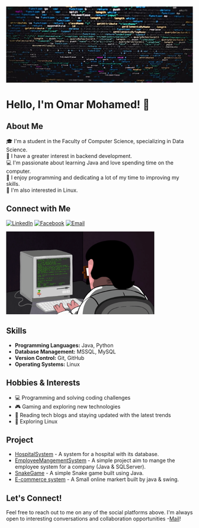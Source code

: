 ![Header](https://raw.githubusercontent.com/Omarioooo/Omarioooo/526b106edd8f8f87bac655fb1d936861053bfd99/codingg.jpg)

# Hello, I'm Omar Mohamed! 👋

## About Me
🎓 I'm a student in the Faculty of Computer Science, specializing in Data Science.  
👀 I have a greater interest in backend development.  
💻 I'm passionate about learning Java and love spending time on the computer.  
🚀 I enjoy programming and dedicating a lot of my time to improving my skills.  
🐧 I'm also interested in Linux.

## Connect with Me
[![LinkedIn](https://img.shields.io/badge/LinkedIn-%230077B5.svg?style=for-the-badge&logo=linkedin&logoColor=white)](https://www.linkedin.com/in/omariooo)
[![Facebook](https://img.shields.io/badge/Facebook-%231877F2.svg?style=for-the-badge&logo=facebook&logoColor=white)](https://web.facebook.com/profile.php?id=100027982703911&locale=ar_AR)
[![Email](https://img.shields.io/badge/Email-D14836?style=for-the-badge&logo=gmail&logoColor=white)](mailto:omarrmohammed86@gmail.com)

<img src="https://raw.githubusercontent.com/Omarioooo/Omarioooo/b9694b2b33f7c389d8bec7958e9f281e941ce213/programming.gif" width="400">

## Skills
- **Programming Languages:** Java, Python
- **Database Management:** MSSQL, MySQL
- **Version Control:** Git, GitHub
- **Operating Systems:** Linux

## Hobbies & Interests
- 💻 Programming and solving coding challenges
- 🎮 Gaming and exploring new technologies
- 📖 Reading tech blogs and staying updated with the latest trends
- 🐧 Exploring Linux

## Project
- [HospitalSystem](https://github.com/Omarioooo/HospitalSystem) - A system for a hospital with its database.
- [EmployeeMangementSystem](https://github.com/Omarioooo/Employee-Mangement-System) - A simple project aim to mange the employee system for a company (Java & SQLServer).
- [SnakeGame](https://github.com/Omarioooo/SnakeGame) - A simple Snake game built using Java.
- [E-commerce system](https://github.com/Omarioooo/E-commerce-system) - A Small online markert built by java & swing.

## Let's Connect!
Feel free to reach out to me on any of the social platforms above. I'm always open to interesting conversations and collaboration opportunities -[Mail](omarmohamed86@gmail.com)!
